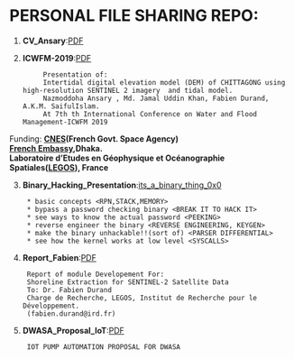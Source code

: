 # PERSONAL FILE SHARING REPO:
1) **CV_Ansary**:[PDF](https://github.com/mnansary/PERSONAL/blob/master/CV_Ansary.pdf)
2) **ICWFM-2019**:[PDF](https://github.com/mnansary/PERSONAL/blob/master/ICWFM-2019.pdf)
            
            Presentation of: 
            Intertidal digital elevation model (DEM) of CHITTAGONG using high-resolution SENTINEL 2 imagery  and tidal model.
            Nazmoddoha Ansary , Md. Jamal Uddin Khan, Fabien Durand, A.K.M. SaifulIslam.
            At 7th th International Conference on Water and Flood Management-ICWFM 2019  

Funding: **[CNES](https://cnes.fr/en)(French Govt. Space Agency)**   
         **[French Embassy](https://bd.ambafrance.org/-Accueil-Anglais-),Dhaka.**  
         **Laboratoire d’Etudes en Géophysique et Océanographie Spatiales([LEGOS](http://www.legos.obs-mip.fr/)), France**  

3) **Binary_Hacking_Presentation**:[its_a_binary_thing_0x0](https://github.com/mnansary/PERSONAL/blob/master/Binary_Hacking_Presentation.pdf) 

        * basic concepts <RPN,STACK,MEMORY>
        * bypass a password checking binary <BREAK IT TO HACK IT>
        * see ways to know the actual password <PEEKING>
        * reverse engineer the binary <REVERSE ENGINEERING, KEYGEN>
        * make the binary unhackable!!(sort of) <PARSER DIFFERENTIAL>
        * see how the kernel works at low level <SYSCALLS>


4) **Report_Fabien**:[PDF](https://github.com/mnansary/PERSONAL/blob/master/Report_Fabien.pdf)


        Report of module Developement For: 
        Shoreline Extraction for SENTINEL-2 Satellite Data
        To: Dr. Fabien Durand
        Charge de Recherche, LEGOS, Institut de Recherche pour le Développement.
        (fabien.durand@ird.fr)
        
5) **DWASA_Proposal_IoT**:[PDF](https://github.com/mnansary/PERSONAL/blob/master/DWASA_Proposal_IoT.pdf)

        IOT PUMP AUTOMATION PROPOSAL FOR DWASA
